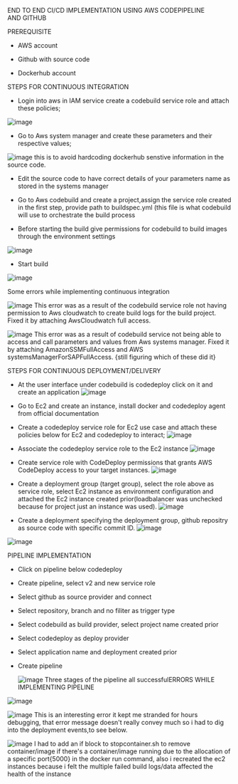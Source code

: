 END TO END CI/CD IMPLEMENTATION USING AWS CODEPIPELINE AND GITHUB

PREREQUISITE

- AWS account
  
- Github with source code
  
- Dockerhub account 

STEPS FOR CONTINUOUS INTEGRATION

- Login into aws in IAM service create a codebuild service role and attach these policies;

![image](https://github.com/baylon-obinna/aws-cicd/assets/111370498/472af47b-3a40-498a-96e2-29a201aa4266)

- Go to Aws system manager and create these parameters and their respective values;
  
![image](https://github.com/baylon-obinna/aws-cicd/assets/111370498/83504d8e-c497-4a16-b596-26877c641958)
this is to avoid hardcoding dockerhub senstive information in the source code.

- Edit the source code to have correct details of your parameters name as stored in the systems manager
  
- Go to Aws codebuild and create a project,assign the service role created in the first step, provide path to buildspec.yml (this file is what codebuild will use to orchestrate the build process
  
- Before starting the build give permissions for codebuild to build images through the environment settings

![image](https://github.com/baylon-obinna/aws-cicd/assets/111370498/178fa74c-cb03-4db1-b4cb-9d12ca6499d7)

- Start build

![image](https://github.com/baylon-obinna/aws-cicd/assets/111370498/5d30be3a-2fe9-4c36-ad08-306392d622a5)


Some errors while implementing continuous integration

![image](https://github.com/baylon-obinna/aws-cicd/assets/111370498/6cbcc8e6-ad14-4cac-be44-a26ec2d2ae46)
This error was as a result of the codebuild service role not having permission to Aws cloudwatch to create build logs for the build project. Fixed it by attaching AwsCloudwatch full access.

![image](https://github.com/baylon-obinna/aws-cicd/assets/111370498/aaff0b68-eb33-45aa-b6c2-231ed1cf0bd5)
This error was as a result of codebuild service not being able to access and call parameters and values from Aws systems manager. Fixed it by attaching AmazonSSMFullAccess and AWS systemsManagerForSAPFullAccess. {still figuring which of these did it}


STEPS FOR CONTINUOUS DEPLOYMENT/DELIVERY

- At the user interface under codebuild is codedeploy click on it and create an application
![image](https://github.com/baylon-obinna/aws-cicd/assets/111370498/f7c9dcad-7ae7-4dd5-bbc4-23d33251dc97)


- Go to Ec2 and create an instance, install docker and codedeploy agent from official documentation
  
- Create a codedeploy service role for Ec2 use case and attach these policies below for Ec2 and codedeploy to interact;
![image](https://github.com/baylon-obinna/aws-cicd/assets/111370498/096f4f53-ffc2-4a9b-b56d-3c380d61dde3)

- Associate the codedeploy service role to the Ec2 instance
  ![image](https://github.com/baylon-obinna/aws-cicd/assets/111370498/71af858b-3223-4248-878f-ebe8142a39fc)

- Create service role with CodeDeploy permissions that grants AWS CodeDeploy access to your target instances.
  ![image](https://github.com/baylon-obinna/aws-cicd/assets/111370498/60af0491-2620-4df8-a9f0-61f3f542c24f)

- Create a deployment group (target group), select the role above as service role, select Ec2 instance as environment configuration and attached the Ec2 instance created prior(loadbalancer was unchecked because for project just an instance was used).
  ![image](https://github.com/baylon-obinna/aws-cicd/assets/111370498/5f9416b6-40df-461d-bd77-26eb769cd6e0)

- Create a deployment specifying the deployment group, github repositry as source code with specific commit ID.
![image](https://github.com/baylon-obinna/aws-cicd/assets/111370498/1fa45ab8-ee80-4544-8abe-c2dbc56ff42b)

![image](https://github.com/baylon-obinna/aws-cicd/assets/111370498/4197f1ee-2733-4c13-a973-48e8bece81ad)


PIPELINE IMPLEMENTATION

- Click on pipeline below codedeploy
  
- Create pipeline, select v2 and new service role
  
- Select github as source provider and connect
   
- Select repository, branch and no filiter as trigger type
  
- Select codebuild as build provider, select project name created prior

- Select codedeploy as deploy provider

- Select application name and deployment created prior

- Create pipeline

  ![image](https://github.com/baylon-obinna/aws-cicd/assets/111370498/53197eda-ab35-4076-80c6-4a84ab76bea2)
Three stages of the pipeline all successfulERRORS WHILE IMPLEMENTING PIPELINE

![image](https://github.com/baylon-obinna/aws-cicd/assets/111370498/28dc9a1c-b496-4c17-82dd-6404ad2733ab)

![image](https://github.com/baylon-obinna/aws-cicd/assets/111370498/255f8945-9855-4798-bbcb-4d5797ada415)
This is an interesting error it kept me stranded for hours debugging, that error message doesn't really convey much so i had to dig into the deployment events,to see below.

![image](https://github.com/baylon-obinna/aws-cicd/assets/111370498/dbfe560a-8f06-4ef5-9147-5588489dba0e)
I had to add an if block to stopcontainer.sh to remove container/image if there's a container/image running due to the allocation of a specific port{5000} in the docker run command, also i recreated the ec2 instances because i felt the multiple failed build logs/data affected the health of the instance
